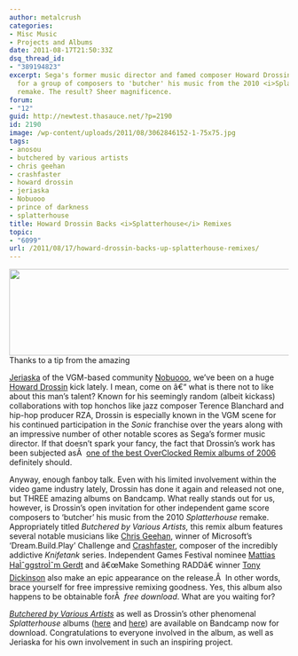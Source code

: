 ```yaml
---
author: metalcrush
categories:
- Misc Music
- Projects and Albums
date: 2011-08-17T21:50:33Z
dsq_thread_id:
- "389194823"
excerpt: Sega's former music director and famed composer Howard Drossin has requested
  for a group of composers to 'butcher' his music from the 2010 <i>Splatterhouse</i>
  remake. The result? Sheer magnificence.
forum:
- "12"
guid: http://newtest.thasauce.net/?p=2190
id: 2190
image: /wp-content/uploads/2011/08/3062846152-1-75x75.jpg
tags:
- anosou
- butchered by various artists
- chris geehan
- crashfaster
- howard drossin
- jeriaska
- Nobuooo
- prince of darkness
- splatterhouse
title: Howard Drossin Backs <i>Splatterhouse</i> Remixes
topic:
- "6099"
url: /2011/08/17/howard-drossin-backs-up-splatterhouse-remixes/
---
```


<center>
  <a href="http://thasauce.net/wp-content/uploads/2011/08/splatterHouse_Remix.jpg"><img class="aligncenter size-full wp-image-2191" title="splatterHouse_Remix" src="http://thasauce.net/wp-content/uploads/2011/08/splatterHouse_Remix.jpg" alt="" width="550" height="156" srcset="http://thasauce.net/wp-content/uploads/2011/08/splatterHouse_Remix.jpg 550w, http://thasauce.net/wp-content/uploads/2011/08/splatterHouse_Remix-300x85.jpg 300w, http://thasauce.net/wp-content/uploads/2011/08/splatterHouse_Remix-75x21.jpg 75w" sizes="(max-width: 550px) 100vw, 550px" /></a>
</center>Thanks to a tip from the amazing 

[Jeriaska](http://jeriaska.com/) of the VGM-based community [Nobuooo](http://nobuooo.com/), we&#8217;ve been on a huge [Howard Drossin](https://www.facebook.com/HowardDrossinComposer?sk=wall) kick lately. I mean, come on â€“ what is there not to like about this man&#8217;s talent? Known for his seemingly random (albeit kickass) collaborations with top honchos like jazz composer Terence Blanchard and hip-hop producer RZA, Drossin is especially known in the VGM scene for his continued participation in the _Sonic_ franchise over the years along with an impressive number of other notable scores as Sega&#8217;s former music director. If that doesn&#8217;t spark your fancy, the fact that Drossin&#8217;s work has been subjected asÂ  [one of the best OverClocked Remix albums of 2006](http://ocremix.org/album/9/sonic-3-and-knuckles-project-chaos) definitely should.

Anyway, enough fanboy talk. Even with his limited involvement within the video game industry lately, Drossin has done it again and released not one, but THREE amazing albums on Bandcamp. What really stands out for us, however, is Drossin&#8217;s open invitation for other independent game score composers to &#8216;butcher&#8217; his music from the 2010 _Splatterhouse_ remake. Appropriately titled _Butchered by Various Artists,_ this remix album features several notable musicians like [Chris Geehan](http://hyperduck.co.uk/), winner of Microsoft&#8217;s &#8216;Dream.Build.Play&#8217; Challenge and [Crashfaster](http://crashfaster.com/), composer of the incredibly addictive _Knifetank_ series. Independent Games Festival nominee [Mattias HaÌˆggstroÌˆm Gerdt](http://anosou.com/) and â€œMake Something RADDâ€ winner [Tony Dickinson](http://remix.thasauce.net/mixer/prince-of-darkness/) also make an epic appearance on the release.Â  In other words, brace yourself for free impressive remixing goodness. Yes, this album also happens to be obtainable forÂ  _free download_. What are you waiting for?

_[Butchered by Various Artists](http://howarddrossin.bandcamp.com/album/splatterhouse-remixes-butchered)_ as well as Drossin&#8217;s other phenomenal _Splatterhouse_ albums ([here](http://howarddrossin.bandcamp.com/album/splatterhouse-volume-1-metal) and [here](http://howarddrossin.bandcamp.com/album/splatterhouse-volume-2-cut-scenes-ambient-and-retro)) are available on Bandcamp now for download. Congratulations to everyone involved in the album, as well as Jeriaska for his own involvement in such an inspiring project.